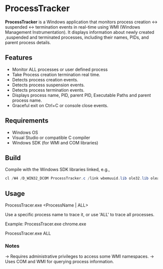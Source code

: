 # ProcessTracker

**ProcessTracker** is a Windows application that monitors process creation <-> suspended <-> termination events in real-time using WMI (Windows Management Instrumentation). It displays information about newly created ,suspended and terminated processes, including their names, PIDs, and parent process details.

## Features

- Monitor ALL processes or user defined process
- Take Process creation termination real time.
- Detects process creation events.
- Detects process suspension events.
- Detects process termination events.
- Displays process name, PID, parent PID, Executable Paths and parent process name.
- Graceful exit on Ctrl+C or console close events.

## Requirements

- Windows OS
- Visual Studio or compatible C compiler
- Windows SDK (for WMI and COM libraries)

## Build

Compile with the Windows SDK libraries linked, e.g.,

```powershell
cl /W4 /D_WIN32_DCOM ProcessTracker.c /link wbemuuid.lib ole32.lib oleaut32.lib
```

## Usage
ProcessTracer.exe <ProcessName | ALL>

Use a specific process name to trace it, or use 'ALL' to trace all processes.

Example: ProcessTracer.exe chrome.exe

ProcessTracer.exe ALL

### Notes

-> Requires administrative privileges to access some WMI namespaces.
-> Uses COM and WMI for querying process information.
